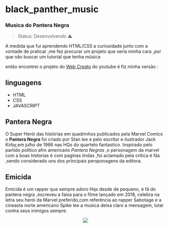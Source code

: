 # black_panther_music
### Musica do Pantera Negra 
> Status: Desenvolvendo ⚠️


A medida que fui aprendendo HTML/CSS a curiosidade junto com a vontade de praticar ,me fez procurar um projeto que seria minha cara ,por que não buscar um tutorial que tenha música

então encontrei o projeto do [Web Creato](https://www.youtube.com/watch?v=LFP-TT9_tFg) do youtube é fiz minha versão :

linguagens
---
* HTML
* CSS
* JAVASCRIPT

Pantera Negra
---
O Super Herói das histórias em quadrinhos publicados pela Marvel Comics o **Pantera Negra** foi criado por Stan lee e pelo escritor e ilustrador Jack Kirby,em julho de 1966 nas HQs do quarteto fantastico.
Inspirado pelo partido politico  afro americano _Pantera Negras_ ,o personagem da marvel com a boas historias é com paginas lindas ,foi aclamado pela critica é fãs ,sendo considerado uns dos principais persponagens da editora.

Emicida
---

Emicida é um rapper que sempre adoro Hqs  desde de pequeno, é fã do pantera negra ,escreveu a faixa para o filme lançado em 2018, celebra na letra seu herói da Marvel preferido,com referência ao rapper Sabotage e a cineasta norte americano Spike lee a musica
deixa claro a mensagem, lutar contra seus inimigos sempre.

<center><img src ="https://cdn.ome.lt/yr2Rk_s_jjqqlms2MsssC7WhB5c=/fit-in/837x500/smart/uploads/conteudo/fotos/panteranegra2.jpg"></center>
